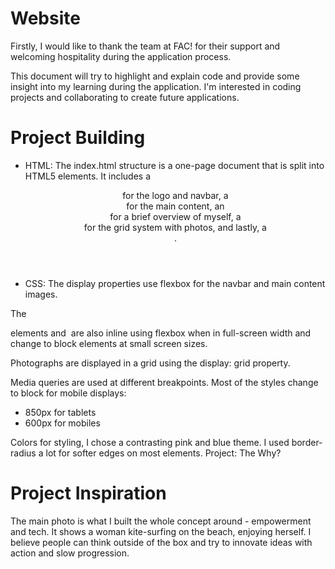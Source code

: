 # Website

Firstly, I would like to thank the team at FAC! for their support and welcoming hospitality during the application process.

This document will try to highlight and explain code and provide some insight into my learning during the application. I'm interested in coding projects and collaborating to create future applications.

# Project Building

- HTML:
    The index.html structure is a one-page document that is split into HTML5 elements. It includes a <header> for the logo and navbar, a <section> for the main content, an <article> for a brief overview of myself, a <div> for the grid system with photos, and lastly, a <footer>.

- CSS:
    The display properties use flexbox for the navbar and main content images.

The <p> elements and <img> are also inline using flexbox when in full-screen width and change to block elements at small screen sizes.

Photographs are displayed in a grid using the display: grid property.

Media queries are used at different breakpoints. Most of the styles change to block for mobile displays:

- 850px for tablets
- 600px for mobiles

Colors for styling, I chose a contrasting pink and blue theme. I used border-radius a lot for softer edges on most elements.
Project: The Why?

# Project Inspiration

The main photo is what I built the whole concept around - empowerment and tech. It shows a woman kite-surfing on the beach, enjoying herself. I believe people can think outside of the box and try to innovate ideas with action and slow progression.